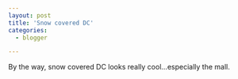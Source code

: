 ```yaml
---
layout: post
title: 'Snow covered DC'
categories:
  - blogger

---
```


By the way, snow covered DC looks really cool...especially the mall.
